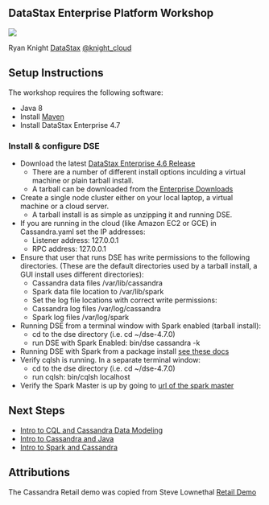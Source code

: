 ## DataStax Enterprise Platform Workshop

![](http://www.datastax.com/wp-content/themes/datastax-2014-08/images/common/logo.png)

Ryan Knight
[DataStax](http://datastax.com)
[@knight_cloud](https://twitter.com/knight_cloud)

## Setup Instructions

The workshop requires the following software:
* Java 8
* Install [Maven](https://maven.apache.org/download.cgi)
* Install DataStax Enterprise 4.7

### Install & configure DSE

* Download the latest [DataStax Enterprise 4.6 Release](www.datastax.com/downloads)
  * There are a number of different install options inculding a virtual machine or plain tarball install.
  * A tarball can be downloaded from the [Enterprise Downloads](http://downloads.datastax.com/enterprise/)
* Create a single node cluster either on your local laptop, a virtual machine or a cloud server.
  * A tarball install is as simple as unzipping it and running DSE.
* If you are running in the cloud (like Amazon EC2 or GCE) in Cassandra.yaml set the IP addresses:
  * Listener address: 127.0.0.1
  * RPC address: 127.0.0.1
* Ensure that user that runs DSE has write permissions to the following directories.  (These are the default directories used by a tarball install, a GUI install uses different directories):
  * Cassandra data files /var/lib/cassandra
  * Spark data file location to /var/lib/spark
  * Set the log file locations with correct write permissions:
  * Cassandra log files /var/log/cassandra
  * Spark log files /var/log/spark
* Running DSE from a terminal window with Spark enabled (tarball install):
  * cd to the dse directory (i.e. cd ~/dse-4.7.0)
  * run DSE with Spark Enabled:  bin/dse cassandra -k
* Running DSE with Spark from a package install [see these docs](http://docs.datastax.com/en/datastax_enterprise/4.6/datastax_enterprise/spark/sparkStart.html)
* Verify cqlsh is running.  In a separate terminal window:
  * cd to the dse directory (i.e. cd ~/dse-4.7.0)
  * run cqlsh:   bin/cqlsh localhost
* Verify the Spark Master is up by going to [url of the spark master](http://localhost:7080/)

## Next Steps

* [Intro to CQL and Cassandra Data Modeling](IntroCql/README.md)
* [Intro to Cassandra and Java](CassandraJava/README.md)
* [Intro to Spark and Cassandra](IntroSparkCassandra/README.md)

## Attributions

The Cassandra Retail demo was copied from Steve Lownethal
[Retail Demo](https://github.com/slowenthal/retail)
